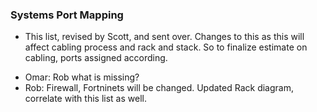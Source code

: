 ### Systems Port Mapping
* This list, revised by Scott, and sent over. Changes to this as this will 
affect cabling process and rack and stack. So to finalize estimate on cabling,
ports assigned according.

- Omar: Rob what is missing?
- Rob: Firewall, Fortninets will be changed. Updated Rack diagram, correlate with this list as well. 